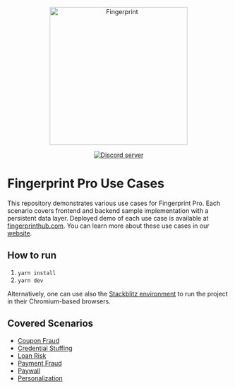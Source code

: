<p align="center">
  <a href="https://fingerprint.com">
    <img src="https://user-images.githubusercontent.com/10922372/126062498-31921b6c-c7fd-47cb-bf85-9e172e08b664.png" alt="Fingerprint" width="312px" />
  </a>
</p>
<p align="center">
  <a href="https://discord.gg/39EpE2neBg">
    <img src="https://img.shields.io/discord/852099967190433792?style=for-the-badge&label=Discord&logo=Discord&logoColor=white" alt="Discord server">
  </a>
</p>

# Fingerprint Pro Use Cases

This repository demonstrates various use cases for Fingerprint Pro. Each scenario covers frontend and backend sample implementation with a persistent data layer. Deployed demo of each use case is available at [fingerprinthub.com](https://fingerprinthub.com/).
You can learn more about these use cases in our [website](https://fingerprint.com/use-cases).

## How to run

1. `yarn install`
2. `yarn dev`

Alternatively, one can use also the [Stackblitz environment](https://stackblitz.com/edit/nextjs-dmv5c7) to run the project in their Chromium-based browsers.

## Covered Scenarios

- [Coupon Fraud](https://fingerprinthub.com/coupon-fraud)
- [Credential Stuffing](https://fingerprinthub.com/credential-stuffing)
- [Loan Risk](https://fingerprinthub.com/loan-risk)
- [Payment Fraud](https://fingerprinthub.com/payment-fraud)
- [Paywall](https://fingerprinthub.com/paywall)
- [Personalization](https://fingerprinthub.com/personalization)
